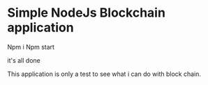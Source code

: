 # Simple NodeJs Blockchain application

Npm i
Npm start

it's all done

This application is only a test to see what i can do with block chain.